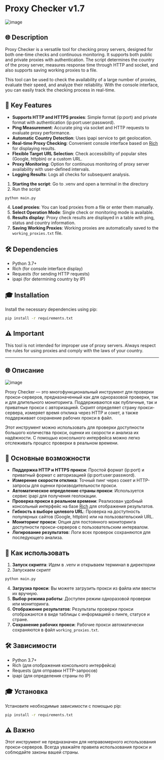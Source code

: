 # Proxy Checker v1.7

![image](https://github.com/user-attachments/assets/250a05d6-4d6f-4c56-b51e-16361bd49b00)


## 🌐 Description
Proxy Checker is a versatile tool for checking proxy servers, designed for both one-time checks and continuous monitoring. It supports both public and private proxies with authentication. The script determines the country of the proxy server, measures response time through HTTP and socket, and also supports saving working proxies to a file.

This tool can be used to check the availability of a large number of proxies, evaluate their speed, and analyze their reliability. With the console interface, you can easily track the checking process in real-time.

## 🚀 Key Features
- **Supports HTTP and HTTPS proxies**: Simple format (ip:port) and private format with authentication (ip:port:user:password).
- **Ping Measurement**: Accurate ping via socket and HTTP requests to evaluate proxy performance.
- **Automatic Country Detection**: Uses ipapi service to get geolocation.
- **Real-time Proxy Checking**: Convenient console interface based on [Rich](https://github.com/Textualize/rich) for displaying results.
- **Flexible Target URL Selection**: Check accessibility of popular sites (Google, httpbin) or a custom URL.
- **Proxy Monitoring**: Option for continuous monitoring of proxy server availability with user-defined intervals.
- **Logging Results**: Logs all checks for subsequent analysis.

1. **Starting the script**: Go to .venv and open a terminal in the directory
2. Run the script
```bash
python main.py
```
4. **Load proxies**: You can load proxies from a file or enter them manually.
5. **Select Operation Mode**: Single check or monitoring mode is available.
6. **Results display**: Proxy check results are displayed in a table with ping, status and country information.
7. **Saving Working Proxies**: Working proxies are automatically saved to the `working_proxies.txt` file.

## 🛠️ Dependencies
- Python 3.7+
- Rich (for console interface display)
- Requests (for sending HTTP requests)
- ipapi (for determining country by IP)

## 🎓 Installation
Install the necessary dependencies using pip:
```bash
pip install -r requirements.txt
```

## ⚠️ Important
This tool is not intended for improper use of proxy servers. Always respect the rules for using proxies and comply with the laws of your country.

_____________________________________________________________________________________
## 🌐 Описание

![image](https://github.com/user-attachments/assets/55594413-7a65-422f-af35-14d7d11afa6b)

Proxy Checker — это многофункциональный инструмент для проверки прокси-серверов, предназначенный как для одноразовой проверки, так и для длительного мониторинга. Поддерживаются как публичные, так и приватные прокси с авторизацией. Скрипт определяет страну прокси-сервера, измеряет время отклика через HTTP и сокет, а также поддерживает сохранение рабочих прокси в файл.

Этот инструмент можно использовать для проверки доступности большого количества прокси, оценки их скорости и анализа их надёжности. С помощью консольного интерфейса можно легко отслеживать процесс проверки в реальном времени.

## 🚀 Основные возможности
- **Поддержка HTTP и HTTPS прокси**: Простой формат (ip:port) и приватный формат с авторизацией (ip:port:user:password).
- **Измерение скорости отклика**: Точный пинг через сокет и HTTP-запросы для оценки производительности прокси.
- **Автоматическое определение страны прокси**: Используется сервис ipapi для получения геолокации.
- **Проверка прокси в реальном времени**: Реализован удобный консольный интерфейс на базе [Rich](https://github.com/Textualize/rich) для отображения результатов.
- **Гибкость в выборе целевого URL**: Проверка на доступность популярных сайтов (Google, httpbin) или на пользовательский URL.
- **Мониторинг прокси**: Опция для постоянного мониторинга доступности прокси-серверов с пользовательским интервалом.
- **Логирование результатов**: Логи всех проверок сохраняются для последующего анализа.

## 🔧 Как использовать
1. **Запуск скрипта**: Идем в .venv и открываем терминал в директории
2. Запускаем скрипт
```bash
python main.py
```
4. **Загрузка прокси**: Вы можете загрузить прокси из файла или ввести их вручную.
5. **Выбор режима работы**: Доступен режим одноразовой проверки или мониторинга.
6. **Отображение результатов**: Результаты проверки прокси отображаются в виде таблицы с информацией о пинге, статусе и стране.
7. **Сохранение рабочих прокси**: Рабочие прокси автоматически сохраняются в файл `working_proxies.txt`.

## 🛠️ Зависимости
- Python 3.7+
- Rich (для отображения консольного интерфейса)
- Requests (для отправки HTTP-запросов)
- ipapi (для определения страны по IP)


## 🎓 Установка
Установите необходимые зависимости с помощью pip:
```bash
pip install -r requirements.txt
```

## ⚠️ Важно
Этот инструмент не предназначен для неправомерного использования прокси-серверов. Всегда уважайте правила использования прокси и соблюдайте законы вашей страны.

